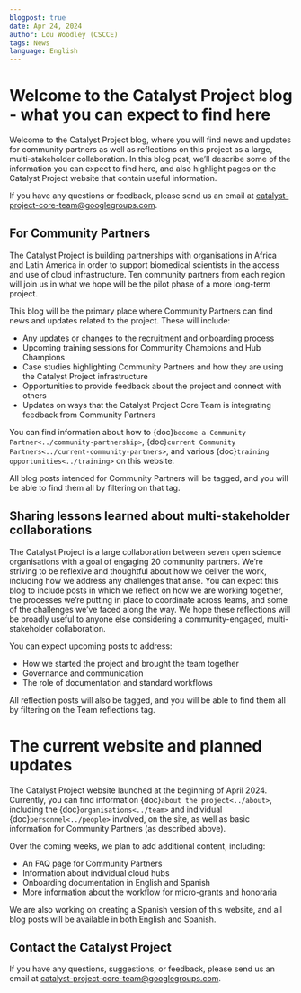 ```yaml
---
blogpost: true
date: Apr 24, 2024
author: Lou Woodley (CSCCE)
tags: News
language: English
---
```


# Welcome to the Catalyst Project blog - what you can expect to find here

Welcome to the Catalyst Project blog, where you will find news and updates for community partners as well as reflections on this project as a large, multi-stakeholder collaboration. In this blog post, we’ll describe some of the information you can expect to find here, and also highlight pages on the Catalyst Project website that contain useful information.

If you have any questions or feedback, please send us an email at [catalyst-project-core-team@googlegroups.com](mailto:catalyst-project-core-team@googlegroups.com).


## For Community Partners

The Catalyst Project is building partnerships with organisations in Africa and Latin America in order to support biomedical scientists in the access and use of cloud infrastructure. Ten community partners from each region will join us in what we hope will be the pilot phase of a more long-term project. 

This blog will be the primary place where Community Partners can find news and updates related to the project. These will include: 

* Any updates or changes to the recruitment and onboarding process
* Upcoming training sessions for Community Champions and Hub Champions
* Case studies highlighting Community Partners and how they are using the Catalyst Project infrastructure
* Opportunities to provide feedback about the project and connect with others
* Updates on ways that the Catalyst Project Core Team is integrating feedback from Community Partners

You can find information about how to {doc}`become a Community Partner<../community-partnership>`, {doc}`current Community Partners<../current-community-partners>`, and various {doc}`training opportunities<../training>` on this website. 

All blog posts intended for Community Partners will be tagged, and you will be able to find them all by filtering on that tag. 

## Sharing lessons learned about multi-stakeholder collaborations 

The Catalyst Project is a large collaboration between seven open science organisations with a goal of engaging 20 community partners. We’re striving to be reflexive and thoughtful about how we deliver the work, including how we address any challenges that arise. You can expect this blog to include posts in which we reflect on how we are working together, the processes we’re putting in place to coordinate across teams, and some of the challenges we’ve faced along the way. We hope these reflections will be broadly useful to anyone else considering a community-engaged, multi-stakeholder collaboration. 

You can expect upcoming posts to address:

* How we started the project and brought the team together
* Governance and communication
* The role of documentation and standard workflows

All reflection posts will also be tagged, and you will be able to find them all by filtering on the Team reflections tag.

# The current website and planned updates

The Catalyst Project website launched at the beginning of April 2024. Currently, you can find information {doc}`about the project<../about>`, including the {doc}`organisations<../team>` and individual {doc}`personnel<../people>` involved, on the site, as well as basic information for Community Partners (as described above). 

Over the coming weeks, we plan to add additional content, including:

* An FAQ page for Community Partners
* Information about individual cloud hubs
* Onboarding documentation in English and Spanish
* More information about the workflow for micro-grants and honoraria

We are also working on creating a Spanish version of this website, and all blog posts will be available in both English and Spanish. 

## Contact the Catalyst Project

If you have any questions, suggestions, or feedback, please send us an email at [catalyst-project-core-team@googlegroups.com](mailto:catalyst-project-core-team@googlegroups.com).
